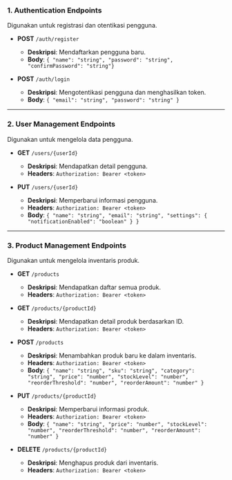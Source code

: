 ### 1. **Authentication Endpoints**
   Digunakan untuk registrasi dan otentikasi pengguna.

   - **POST** `/auth/register`
     - **Deskripsi**: Mendaftarkan pengguna baru.
     - **Body**: `{ "name": "string", "password": "string", "confirmPassword": "string"}`

   - **POST** `/auth/login`
     - **Deskripsi**: Mengotentikasi pengguna dan menghasilkan token.
     - **Body**: `{ "email": "string", "password": "string" }`

---

### 2. **User Management Endpoints**
   Digunakan untuk mengelola data pengguna.

   - **GET** `/users/{userId}`
     - **Deskripsi**: Mendapatkan detail pengguna.
     - **Headers**: `Authorization: Bearer <token>`

   - **PUT** `/users/{userId}`
     - **Deskripsi**: Memperbarui informasi pengguna.
     - **Headers**: `Authorization: Bearer <token>`
     - **Body**: `{ "name": "string", "email": "string", "settings": { "notificationEnabled": "boolean" } }`

---

### 3. **Product Management Endpoints**
   Digunakan untuk mengelola inventaris produk.

   - **GET** `/products`
     - **Deskripsi**: Mendapatkan daftar semua produk.
     - **Headers**: `Authorization: Bearer <token>`

   - **GET** `/products/{productId}`
     - **Deskripsi**: Mendapatkan detail produk berdasarkan ID.
     - **Headers**: `Authorization: Bearer <token>`

   - **POST** `/products`
     - **Deskripsi**: Menambahkan produk baru ke dalam inventaris.
     - **Headers**: `Authorization: Bearer <token>`
     - **Body**: `{ "name": "string", "sku": "string", "category": "string", "price": "number", "stockLevel": "number", "reorderThreshold": "number", "reorderAmount": "number" }`

   - **PUT** `/products/{productId}`
     - **Deskripsi**: Memperbarui informasi produk.
     - **Headers**: `Authorization: Bearer <token>`
     - **Body**: `{ "name": "string", "price": "number", "stockLevel": "number", "reorderThreshold": "number", "reorderAmount": "number" }`

   - **DELETE** `/products/{productId}`
     - **Deskripsi**: Menghapus produk dari inventaris.
     - **Headers**: `Authorization: Bearer <token>`